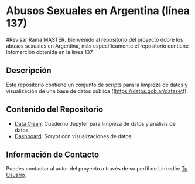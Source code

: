 <!-- markdown -->
# Abusos Sexuales en Argentina (línea 137) 
#Revisar Rama MASTER.
Bienvenido al repositorio del proyecto dobre los abusos sexuales en Argentina, más específicamente el repositorio contiene infomarción obtenida en la línea 137.

## Descripción
Este repositorio contiene un conjunto de scripts para la limpieza de datos y visualización de una base de datos pública ((https://datos.gob.ar/dataset)).

## Contenido del Repositorio
- [Data Clean](https://github.com/jtbigdata/AbusoSexual_linea137/blob/master/Intervenciones137.ipynb): Cuaderno Jupyter para limpieza de datos y análisis de datos.
- [Dashboard](https://github.com/jtbigdata/AbusoSexual_linea137/blob/master/Dash1.py): Scrypt con visualizaciones de datos.
<!-- Agrega más elementos según sea necesario -->


## Información de Contacto
Puedes contactar al autor del proyecto a través de su perfil de LinkedIn: [Tu Usuario](https://www.linkedin.com/in/julio-c%C3%A9sar-torres-pati%C3%B1o-78492696/).
